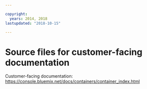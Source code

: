 ```yaml
---

copyright:
  years: 2014, 2018
lastupdated: "2018-10-15"

---
```



# Source files for customer-facing documentation

Customer-facing documentation: https://console.bluemix.net/docs/containers/container_index.html


